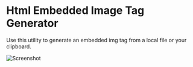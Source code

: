 ﻿# Html Embedded Image Tag Generator

Use this utility to generate an embedded img tag from a local file or your clipboard.

![Screenshot](https://github.com/troygeiger/Html_Imbedded_Image_Tag/raw/master/Screenshot.jpg)
